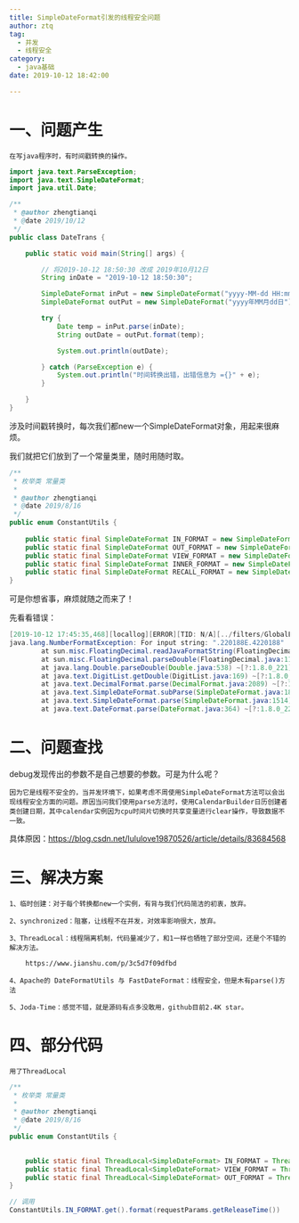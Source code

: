 ```yaml
---
title: SimpleDateFormat引发的线程安全问题
author: ztq
tag:
  - 并发
  - 线程安全
category:
  - java基础
date: 2019-10-12 18:42:00

---
```


# 	一、问题产生

	在写java程序时，有时间戳转换的操作。

```java
import java.text.ParseException;
import java.text.SimpleDateFormat;
import java.util.Date;

/**
 * @author zhengtianqi
 * @date 2019/10/12
 */
public class DateTrans {

    public static void main(String[] args) {

        // 将2019-10-12 18:50:30 改成 2019年10月12日
        String inDate = "2019-10-12 18:50:30";

        SimpleDateFormat inPut = new SimpleDateFormat("yyyy-MM-dd HH:mm:ss");
        SimpleDateFormat outPut = new SimpleDateFormat("yyyy年MM月dd日");

        try {
            Date temp = inPut.parse(inDate);
            String outDate = outPut.format(temp);

            System.out.println(outDate);

        } catch (ParseException e) {
            System.out.println("时间转换出错，出错信息为 ={}" + e);
        }

    }
}

```



涉及时间戳转换时，每次我们都new一个SimpleDateFormat对象，用起来很麻烦。

我们就把它们放到了一个常量类里，随时用随时取。

```java
/**
 * 枚举类 常量类
 *
 * @author zhengtianqi
 * @date 2019/8/16
 */
public enum ConstantUtils {
    
	public static final SimpleDateFormat IN_FORMAT = new SimpleDateFormat("yyyyMMddHHmmssSSS");
	public static final SimpleDateFormat OUT_FORMAT = new SimpleDateFormat("yyyy-MM-dd");
	public static final SimpleDateFormat VIEW_FORMAT = new SimpleDateFormat("yyyy年MM月");
	public static final SimpleDateFormat INNER_FORMAT = new SimpleDateFormat("yyyy-MM");
	public static final SimpleDateFormat RECALL_FORMAT = new SimpleDateFormat("yyyy-MM-dd HH:mm:ss");
}
```

可是你想省事，麻烦就随之而来了！

先看看错误：

```java
[2019-10-12 17:45:35,468][locallog][ERROR][TID: N/A][../filters/GlobalExeption.exceptionHandler:18][10.7.5.22][] - 服务器内部错误!
java.lang.NumberFormatException: For input string: ".220188E.4220188"
        at sun.misc.FloatingDecimal.readJavaFormatString(FloatingDecimal.java:2043) ~[?:1.8.0_221]
        at sun.misc.FloatingDecimal.parseDouble(FloatingDecimal.java:110) ~[?:1.8.0_221]
        at java.lang.Double.parseDouble(Double.java:538) ~[?:1.8.0_221]
        at java.text.DigitList.getDouble(DigitList.java:169) ~[?:1.8.0_221]
        at java.text.DecimalFormat.parse(DecimalFormat.java:2089) ~[?:1.8.0_221]
        at java.text.SimpleDateFormat.subParse(SimpleDateFormat.java:1869) ~[?:1.8.0_221]
        at java.text.SimpleDateFormat.parse(SimpleDateFormat.java:1514) ~[?:1.8.0_221]
        at java.text.DateFormat.parse(DateFormat.java:364) ~[?:1.8.0_221]
```

# 二、问题查找

debug发现传出的参数不是自己想要的参数。可是为什么呢？

	因为它是线程不安全的，当并发环境下，如果考虑不周使用SimpleDateFormat方法可以会出现线程安全方面的问题。原因当问我们使用parse方法时，使用CalendarBuilder日历创建者类创建日期，其中calendar实例因为cpu时间片切换时共享变量进行clear操作，导致数据不一致。

具体原因：https://blog.csdn.net/lululove19870526/article/details/83684568

# 三、解决方案

	1、临时创建：对于每个转换都new一个实例，有背与我们代码简洁的初衷，放弃。

	2、synchronized：阻塞，让线程不在并发，对效率影响很大，放弃。

	3、ThreadLocal：线程隔离机制，代码量减少了，和1一样也牺牲了部分空间，还是个不错的解决方法。

		https://www.jianshu.com/p/3c5d7f09dfbd

	4、Apache的 DateFormatUtils 与 FastDateFormat：线程安全，但是木有parse()方法

	5、Joda-Time：感觉不错，就是源码有点多没敢用，github目前2.4K star。

# 四、部分代码

	用了ThreadLocal

```java
/**
 * 枚举类 常量类
 *
 * @author zhengtianqi
 * @date 2019/8/16
 */
public enum ConstantUtils {
    

    public static final ThreadLocal<SimpleDateFormat> IN_FORMAT = ThreadLocal.withInitial(() -> new SimpleDateFormat("yyyyMMddHHmmssSSS"));
    public static final ThreadLocal<SimpleDateFormat> VIEW_FORMAT = ThreadLocal.withInitial(() -> new SimpleDateFormat("yyyy-MM-dd"));
    public static final ThreadLocal<SimpleDateFormat> OUT_FORMAT = ThreadLocal.withInitial(() -> new SimpleDateFormat("yyyy-MM-dd HH:mm:ss"));
}
```

```java
// 调用
ConstantUtils.IN_FORMAT.get().format(requestParams.getReleaseTime())
```

